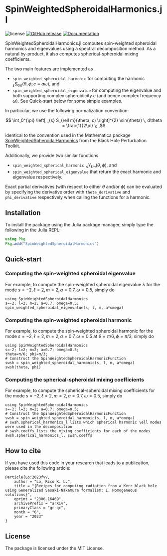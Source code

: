 # SpinWeightedSpheroidalHarmonics.jl

![license](https://img.shields.io/github/license/ricokaloklo/SpinWeightedSpheroidalHarmonics.jl)
[![GitHub release](https://img.shields.io/github/v/release/ricokaloklo/SpinWeightedSpheroidalHarmonics.jl.svg)](https://github.com/ricokaloklo/SpinWeightedSpheroidalHarmonics.jl/releases)
[![Documentation](https://img.shields.io/badge/Documentation-ready)](http://ricokaloklo.github.io/SpinWeightedSpheroidalHarmonics.jl)

SpinWeightedSpheroidalHarmonics.jl computes spin-weighted spheroidal harmonics and eigenvalues using a spectral decomposition method. As a natural by-product, it also computes spherical-spheroidal mixing coefficients.

The two main features are implemented as
- `spin_weighted_spheroidal_harmonic` for computing the harmonic $`\,{}_{s} S_{\ell m}(\theta, \phi; c \equiv a \omega)`$, and
- `spin_weighted_spheroidal_eigenvalue` for computing the eigenvalue
and both supporting complex spheroidicity $c$ (and hence complex frequency $\omega$). See Quick-start below for some simple examples.

In particular, we use the following normalization convention:
```math
    \int_0^{\pi} \left[ _{s} S_{\ell m}(\theta; c) \right]^{2} \sin(\theta) \, d\theta = \frac{1}{2\pi} \; ,
```
identical to the convention used in the Mathematica package [SpinWeightedSpheroidalHarmonics](https://bhptoolkit.org/SpinWeightedSpheroidalHarmonics/) from the Black Hole Perturbation Toolkit.

Additionally, we provide two similar functions
- `spin_weighted_spherical_harmonic` $`\,{}_{s} Y_{\ell m}(\theta, \phi)`$, and
- `spin_weighted_spherical_eigenvalue`
that return the exact harmonic and eigenvalue respectively.

Exact partial derivatives (with respect to either $\theta$ and/or $\phi$) can be evaluated by specifying the derivative order with `theta_derivative` and `phi_derivative` respectively when calling the functions for a harmonic.

## Installation
To install the package using the Julia package manager, simply type the following in the Julia REPL:
```julia
using Pkg
Pkg.add("SpinWeightedSpheroidalHarmonics")
```

## Quick-start
### Computing the spin-weighted spheroidal eigenvalue
For example, to compute the spin-weighted spheroidal eigenvalue $\lambda$ for the mode $s = -2, \ell = 2, m = 2, a = 0.7, \omega = 0.5$, simply do
```
using SpinWeightedSpheroidalHarmonics
s=-2; l=2; m=2; a=0.7; omega=0.5;
spin_weighted_spheroidal_eigenvalue(s, l, m, a*omega)
```

### Computing the spin-weighted spheroidal harmonic
For example, to compute the spin-weighted spheroidal harmonic for the mode $s = -2, \ell = 2, m = 2, a = 0.7, \omega = 0.5$ at $\theta = \pi/6, \phi = \pi/3$, simply do
```
using SpinWeightedSpheroidalHarmonics
s=-2; l=2; m=2; a=0.7; omega=0.5;
theta=π/6; phi=π/3;
# Construct the SpinWeightedSpheroidalHarmonicFunction
swsh = spin_weighted_spheroidal_harmonic(s, l, m, a*omega)
swsh(theta, phi)
```

### Computing the spherical-spheroidal mixing coefficients
For example, to compute the spherical-spheroidal mixing coefficients for the mode $s = -2, \ell = 2, m = 2, a = 0.7, \omega = 0.5$, simply do
```
using SpinWeightedSpheroidalHarmonics
s=-2; l=2; m=2; a=0.7; omega=0.5;
# Construct the SpinWeightedSpheroidalHarmonicFunction
swsh = spin_weighted_spheroidal_harmonic(s, l, m, a*omega)
# swsh.spherical_harmonics_l lists which spherical harmonic \ell modes were used in the decomposition
# swsh.coeffs lists the mixing coefficients for each of the modes
swsh.spherical_harmonics_l, swsh.coeffs
```

## How to cite
If you have used this code in your research that leads to a publication, please cite the following article:
```
@article{Lo:2023fvv,
    author = "Lo, Rico K. L.",
    title = "{Recipes for computing radiation from a Kerr black hole using Generalized Sasaki-Nakamura formalism: I. Homogeneous solutions}",
    eprint = "2306.16469",
    archivePrefix = "arXiv",
    primaryClass = "gr-qc",
    month = "6",
    year = "2023"
}
```

## License
The package is licensed under the MIT License.
